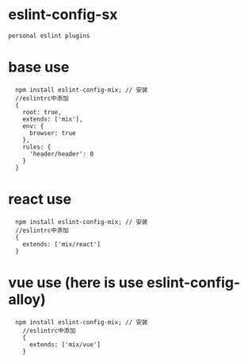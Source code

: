 # eslint-config-sx
    personal eslint plugins
    
# base  use
```
  npm install eslint-config-mix; // 安装
  //eslintrc中添加
  {
    root: true,
    extends: ['mix'],
    env: {
      browser: true
    },
    rules: {
      'header/header': 0
    }
  }
```

# react use
```
  npm install eslint-config-mix; // 安装
  //eslintrc中添加
  {
    extends: ['mix/react']
  }
```

# vue use (here is use eslint-config-alloy)
```
  npm install eslint-config-mix; // 安装
    //eslintrc中添加
    {
      extends: ['mix/vue']
    }
```
